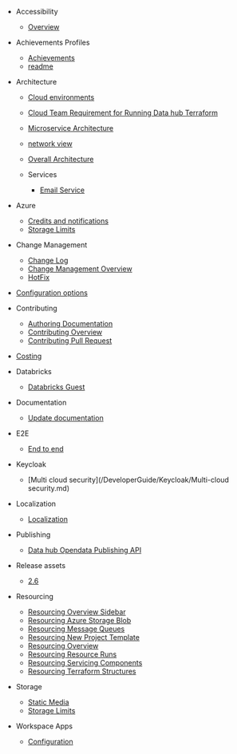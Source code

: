 - Accessibility

  - [Overview](/DeveloperGuide/Accessibility/Overview.md)

- Achievements Profiles

  - [Achievements](/DeveloperGuide/Achievements-Profiles/Achievements.md)
  - [readme](/DeveloperGuide/Achievements-Profiles/readme.md)

- Architecture

  - [Cloud environments](/DeveloperGuide/Architecture/Cloud-environments.md)
  - [Cloud Team Requirement for Running Data hub Terraform](/DeveloperGuide/Architecture/Cloud-Team-Requirement-for-Running-DataHub-Terraform.md)
  - [Microservice Architecture](/DeveloperGuide/Architecture/Microservice_Architecture.md)
  - [network view](/DeveloperGuide/Architecture/network-view.md)
  - [Overall Architecture](/DeveloperGuide/Architecture/Overall_Architecture.md)
  - Services

    - [Email Service](/DeveloperGuide/Architecture/Services/Email-Service.md)


- Azure

  - [Credits and notifications](/DeveloperGuide/Azure/Credits_and_notifications.md)
  - [Storage Limits](/DeveloperGuide/Azure/Storage_Limits.md)

- Change Management

  - [Change Log](/DeveloperGuide/Change-Management/Change-Log.md)
  - [Change Management Overview](/DeveloperGuide/Change-Management/Change-Management-Overview.md)
  - [HotFix](/DeveloperGuide/Change-Management/Hotfix.md)

- [Configuration options](/DeveloperGuide/Configuration-options.md)
- Contributing

  - [Authoring Documentation](/DeveloperGuide/Contributing/Authoring-Documentation.md)
  - [Contributing Overview](/DeveloperGuide/Contributing/Contributing-Overview.md)
  - [Contributing Pull Request](/DeveloperGuide/Contributing/Contributing-Pull-Request.md)

- [Costing](Costing/)
- Databricks

  - [Databricks Guest](/DeveloperGuide/Databricks/Databricks-Guest.md)

- Documentation

  - [Update documentation](/DeveloperGuide/Documentation/Update-documentation.md)

- E2E

  - [End to end](/DeveloperGuide/E2E/EndToEnd.md)

- Keycloak

  - [Multi cloud security](/DeveloperGuide/Keycloak/Multi-cloud security.md)

- Localization

  - [Localization](/DeveloperGuide/Localization/Localization.md)

- Publishing

  - [Data hub Opendata Publishing API](/DeveloperGuide/Publishing/DataHub-Opendata-Publishing-API.md)

- Release assets

  - [2.6](/ReleaseAssets/2.6.md)

- Resourcing

  - [Resourcing Overview Sidebar](/Resourcing/Resourcing_Overview_Sidebar.md)
  - [Resourcing Azure Storage Blob](/Resourcing/Resourcing-Azure-Storage-Blob.md)
  - [Resourcing Message Queues](/Resourcing/Resourcing-Message-Queues.md)
  - [Resourcing New Project Template](/Resourcing/Resourcing-New-Project-Template.md)
  - [Resourcing Overview](/Resourcing/Resourcing-Overview.md)
  - [Resourcing Resource Runs](/Resourcing/Resourcing-Resource-Runs.md)
  - [Resourcing Servicing Components](/Resourcing/Resourcing-Servicing-Components.md)
  - [Resourcing Terraform Structures](/Resourcing/Resourcing-Terraform-Structures.md)

- Storage

  - [Static Media](/Storage/Static_Media.md)
  - [Storage Limits](/Storage/Storage_Limits.md)

- Workspace Apps

  - [Configuration](/Workspace-Apps/Configuration.md)


